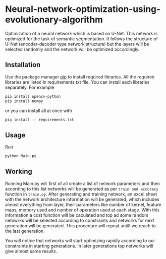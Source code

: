 # Neural-network-optimization-using-evolutionary-algorithm

Optimization of a neural network which is based on U-Net. This network is optimized for the task of semantic segmentation. It follows the structure of U-Net (encoder-decoder type network structure) but the layers will be selected randomly and the network will be optimized accordingly. 

## Installation 
Use the package manager [pip](https://pip.pypa.io/en/stable/) to install required libraries. All the required libraries are listed in requirements.txt file. You can install each libraries separately. For example

```bash
pip install opencv-python
pip install numpy
```

or you can install all at once with 

```bash
pip install -r requirements.txt
```

## Usage
Run
```bash
python Main.py
```

## Working

Running Main.py will first of all create a list of network parameters and then according to this list networks will be generated as per `train and accuracy` function in `train.py`. After generating and training network, an excel sheet with the network architecture information will be generated, which includes almost everything from layer, their parameters like number of kernel, feature maps, memory used and number of operation used at each stage. With this information a cost function will be caculated and top ad some random netowrks will be selected according to constraints and networks for next generation will be generated. This procedure will repeat untill we reach to the last generation. 

You will notice that networks will start optimizing rapidly according to our constraints in starting generations. In later generations top networks will give almost same results.